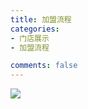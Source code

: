 ```yaml
---
title: 加盟流程
categories:
- 门店展示
- 加盟流程

comments: false
---
```


<img src="/css/images/mendian_jiamengliucheng/a.jpg">